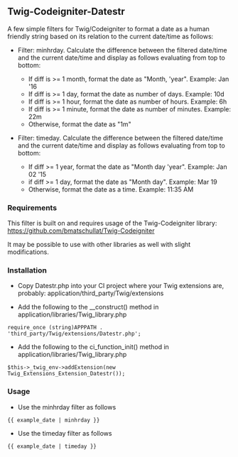 ## Twig-Codeigniter-Datestr

A few simple filters for Twig/Codeigniter to format a date as a human friendly string based on its relation to the current date/time as follows:
* Filter: minhrday.  Calculate the difference between the filtered date/time and the current date/time and display as follows evaluating from top to bottom:
  * If diff is >= 1 month, format the date as "Month, 'year".  Example: Jan '16
  * If diff is >= 1 day, format the date as number of days.  Example: 10d
  * If diff is >= 1 hour, format the date as number of hours.  Example: 6h
  * If diff is >= 1 minute, format the date as number of minutes.  Example: 22m
  * Otherwise, format the date as "1m"

* Filter: timeday.  Calculate the difference between the filtered date/time and the current date/time and display as follows evaluating from top to bottom:
  * If diff >= 1 year, format the date as "Month day 'year".  Example: Jan 02 '15
  * if diff >= 1 day, format the date as "Month day".  Example: Mar 19
  * Otherwise, format the date as a time.  Example: 11:35 AM

### Requirements
This filter is built on and requires usage of the Twig-Codeigniter library: https://github.com/bmatschullat/Twig-Codeigniter

It may be possible to use with other libraries as well with slight modifications.

### Installation
* Copy Datestr.php into your CI project where your Twig extensions are, probably: application/third_party/Twig/extensions

* Add the following to the __construct() method in application/libraries/Twig_library.php
```
require_once (string)APPPATH . 'third_party/Twig/extensions/Datestr.php';
```
* Add the following to the ci_function_init() method in application/libraries/Twig_library.php
```
$this->_twig_env->addExtension(new Twig_Extensions_Extension_Datestr());
```

### Usage
* Use the minhrday filter as follows
```
{{ example_date | minhrday }}
```
* Use the timeday filter as follows
```
{{ example_date | timeday }}
```
